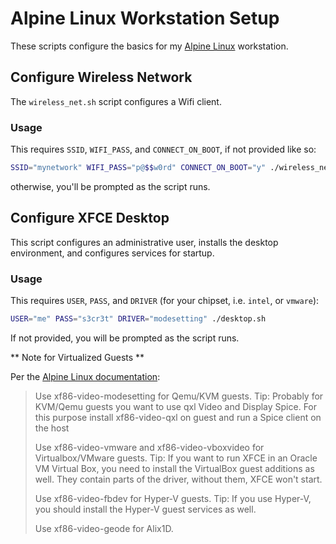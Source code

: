 # Alpine Linux Workstation Setup

These scripts configure the basics for my [Alpine Linux](https://alpinelinux.org) workstation.

## Configure Wireless Network

The `wireless_net.sh` script configures a Wifi client. 

### Usage

This requires `SSID`, `WIFI_PASS`, and `CONNECT_ON_BOOT`, if not provided like so:

```bash
SSID="mynetwork" WIFI_PASS="p@$$w0rd" CONNECT_ON_BOOT="y" ./wireless_net.sh 
```

otherwise, you'll be prompted as the script runs.

## Configure XFCE Desktop

This script configures an administrative user, installs the desktop environment, and configures services for startup.

### Usage

This requires `USER`, `PASS`, and `DRIVER` (for your chipset, i.e. `intel`, or `vmware`):

```bash
USER="me" PASS="s3cr3t" DRIVER="modesetting" ./desktop.sh
```

If not provided, you will be prompted as the script runs.

** Note for Virtualized Guests **

Per the [Alpine Linux documentation](https://wiki.alpinelinux.org/wiki/XFCE_Setup#Video_packages):

<blockquote>
Use xf86-video-modesetting for Qemu/KVM guests.
Tip: Probably for KVM/Qemu guests you want to use qxl Video and Display Spice. For this purpose install xf86-video-qxl on guest and run a Spice client on the host

Use xf86-video-vmware and xf86-video-vboxvideo for Virtualbox/VMware guests.
Tip: If you want to run XFCE in an Oracle VM Virtual Box, you need to install the VirtualBox guest additions as well. They contain parts of the driver, without them, XFCE won't start.

Use xf86-video-fbdev for Hyper-V guests.
Tip: If you use Hyper-V, you should install the Hyper-V guest services as well.

Use xf86-video-geode for Alix1D. 
</blockquote>

